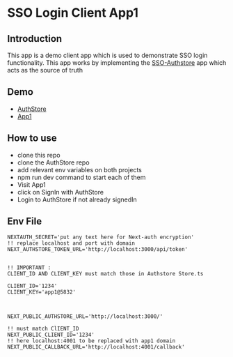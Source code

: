 # SSO Login Client App1

## Introduction

This app is a demo client app which is used to demonstrate SSO login functionality. This app works by implementing the [SSO-Authstore](__https://github.com/minhalalikhan/SSO-Authstore__) app which acts as the source of truth

## Demo
- [AuthStore](https://sso-authstore.vercel.app/)
- [App1](https://sso-app1.vercel.app/)


## How to use

- clone this repo
- clone the AuthStore repo
-  add relevant env variables on both projects
-   npm run dev command to start each of them
-   Visit App1
-   click on SignIn with AuthStore
-   Login to AuthStore if not already signedIn

## Env File

```
NEXTAUTH_SECRET='put any text here for Next-auth encryption'
!! replace localhost and port with domain 
NEXT_AUTHSTORE_TOKEN_URL='http://localhost:3000/api/token' 


!! IMPORTANT : 
CLIENT_ID AND CLIENT_KEY must match those in Authstore Store.ts

CLIENT_ID='1234'
CLIENT_KEY='app1@5832'



NEXT_PUBLIC_AUTHSTORE_URL='http://localhost:3000/'

!! must match ClIENT_ID
NEXT_PUBLIC_CLIENT_ID='1234'
!! here localhost:4001 to be replaced with app1 domain 
NEXT_PUBLIC_CALLBACK_URL='http://localhost:4001/callback'
```
